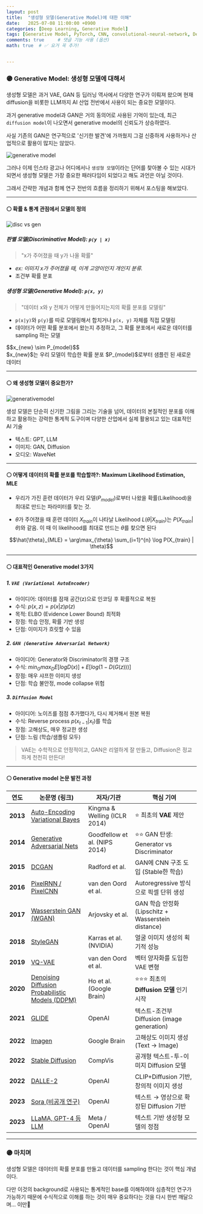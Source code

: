 ```yaml
---
layout: post
title:  "생성형 모델(Generative Model)에 대한 이해"
date:   2025-07-08 11:00:00 +0900
categories: [Deep Learning, Generative Model]
tags: [Generative Model, PyTorch, CNN, convolutional-neural-network, Deep Learning, AI, Computer Vision]
comments: true     # 댓글 기능 사용 (옵션)
math: true  # ✅ 요거 꼭 추가!


---
```



### 🟣 Generative Model: 생성형 모델에 대해서


생성형 모델은 과거 VAE, GAN 등 딥러닝 역사에서 다양한 연구가 이뤄져 왔으며 현재 diffusion을 비롯한 LLM까지 AI 산업 전반에서 사용이 되는 중요한 모델이다.

과거 generative model과 GAN은 거의 동의어로 사용된 기억이 있는데, 최근 `diffusion model`이 나오면서 generative model의 신뢰도가 상승하였다.

사실 기존의 GAN은 연구적으로 '신기한 발견'에 가까웠지 그걸 신중하게 사용하거나 산업적으로 활용이 많지는 않았다.

![generative model](https://vitalflux.com/wp-content/uploads/2023/03/generative-modeling-example-640x282.png)


그러나 이제 인스타 광고나 어디에서나 `생성형 모델`이라는 단어를 찾아볼 수 있는 시대가 되면서 생성형 모델은 가장 중요한 패러다임이 되었다고 해도 과언은 아닐 것이다.


그래서 간략한 개념과 함께 연구 전반의 흐름을 정리하기 위해서 포스팅을 해보았다.

---

#### ⚪ 확률 & 통계 관점에서 모델의 정의

![disc vs gen](https://velog.velcdn.com/images%2Fcha-suyeon%2Fpost%2F7dda5ea1-ba34-458c-97c1-38f07f832156%2Fimage.png)
##### 판별 모델(Discriminative Model):  `p(y | x)`
> "x가 주어졌을 때 y가 나올 확률"  

- *ex: 이미지 x가 주어졌을 때, 이게 고양이인지 개인지 분류.*
- 조건부 확률 분포

##### 생성형 모델(Generative Model): `p(x, y)`
> "데이터 x와 y 전체가 어떻게 만들어지는지의 확률 분포를 모델링"  

- `p(x|y)`와 `p(y)`를 따로 모델링해서 합치거나 `p(x, y)` 자체를 직접 모델링
- 데이터가 어떤 확률 분포에서 왔는지 추정하고, 그 확률 분포에서 새로운 데이터를 sampling 하는 모델  
<div class="math">
  $$x_{new} \sim P_{model}$$
</div>
$x_{new}$는 우리 모델이 학습한 확률 분포 $P_{model}$로부터 샘플린 된 새로운 데이터

---

#### ⚪ 왜 생성형 모델이 중요한가?
![generativemodel](https://data-science-blog.com/wp-content/uploads/2022/02/dgms-pipeline-deep-learning-header-1030x301.png)

생성 모델은 단순히 신기한 그림을 그리는 기술을 넘어, 데이터의 본질적인 분포를 이해하고 활용하는 강력한 통계적 도구이며 다양한 산업에서 실제 활용되고 있는 대표적인 AI 기술

- 텍스트: GPT, LLM
- 이미지: GAN, Diffusion
- 오디오: WaveNet

---

#### ⚪ 어떻게 데이터의 확률 분포를 학습할까?: Maximum Likelihood Estimation, MLE
- 우리가 가진 훈련 데이터가 우리 모델($P_{model}$)로부터 나왔을 확률(Likelihood)을 최대로 만드는 파라미터를 찾는 것.

- $\theta$가 주어졌을 때 훈련 데이터 $X_{train}$이 나타날 Likelihood $L(\theta | X_{train})$는 $P(X_{train} | \theta)$와 같음. 이 때 이 likelihood를 최대로 만드는 $\theta$를 찾으면 된다

$$\hat{\theta}_{MLE} = \arg\max_{\theta} \sum_{i=1}^{n} \log P(X_{train} | \theta)$$


---

#### ⚪ 대표적인 Generative model 3가지

##### 1. `VAE (Variational AutoEncoder)`
- 아이디어: 데이터를 잠재 공간(z)으로 인코딩 후 확률적으로 복원
- 수식: 
$p(x, z) = p(x|z)p(z)$
- 목적: ELBO (Evidence Lower Bound) 최적화
- 장점: 학습 안정, 확률 기반 생성
- 단점: 이미지가 흐릿할 수 있음

##### 2. `GAN (Generative Adversarial Network)`
- 아이디어: Generator와 Discriminator의 경쟁 구조
- 수식: 
$min_{G} max_{D} E[log D(x)] + E[log (1 - D(G(z)))]$
- 장점: 매우 샤프한 이미지 생성
- 단점: 학습 불안정, mode collapse 위험

##### 3. `Diffusion Model`
- 아이디어: 노이즈를 점점 추가했다가, 다시 제거해서 원본 복원
- 수식: 
Reverse process $p(x_{t-1} | x_t)$를 학습
- 장점: 고해상도, 매우 정교한 생성
- 단점: 느림 (학습/샘플링 모두)

> VAE는 수학적으로 안정적이고, GAN은 리얼하게 잘 만들고, Diffusion은 정교하게 천천히 만든다!


---

#### ⚪ Generative model 논문 발전 과정

| 연도       | 논문명 (링크)                                                                            | 저자/기관                         | 핵심 기여                                         |
| -------- | ----------------------------------------------------------------------------------- | ----------------------------- | --------------------------------------------- |
| **2013** | [Auto-Encoding Variational Bayes](https://arxiv.org/abs/1312.6114)                  | Kingma & Welling (ICLR 2014)  | ⭐ 최초의 **VAE** 제안                              |
| **2014** | [Generative Adversarial Nets](https://arxiv.org/abs/1406.2661)                      | Goodfellow et al. (NIPS 2014) | ⭐⭐ GAN 탄생: Generator vs Discriminator          |
| **2015** | [DCGAN](https://arxiv.org/abs/1511.06434)                                           | Radford et al.                | GAN에 CNN 구조 도입 (Stable한 학습)                   |
| **2016** | [PixelRNN / PixelCNN](https://arxiv.org/abs/1601.06759)                             | van den Oord et al.           | Autoregressive 방식으로 픽셀 단위 생성                  |
| **2017** | [Wasserstein GAN (WGAN)](https://arxiv.org/abs/1701.07875)                          | Arjovsky et al.               | GAN 학습 안정화 (Lipschitz + Wasserstein distance) |
| **2018** | [StyleGAN](https://arxiv.org/abs/1812.04948)                                        | Karras et al. (NVIDIA)        | 얼굴 이미지 생성의 획기적 성능                             |
| **2019** | [VQ-VAE](https://arxiv.org/abs/1711.00937)                                          | van den Oord et al.           | 벡터 양자화를 도입한 VAE 변형                            |
| **2020** | [Denoising Diffusion Probabilistic Models (DDPM)](https://arxiv.org/abs/2006.11239) | Ho et al. (Google Brain)      | ⭐⭐⭐ 최초의 **Diffusion 모델** 인기 시작                  |
| **2021** | [GLIDE](https://arxiv.org/abs/2112.10741)                                           | OpenAI                        | 텍스트-조건부 Diffusion (image generation)          |
| **2022** | [Imagen](https://arxiv.org/abs/2205.11487)                                          | Google Brain                  | 고해상도 이미지 생성 (Text → Image)                    |
| **2022** | [Stable Diffusion](https://arxiv.org/abs/2307.01952)                                | CompVis                       | 공개형 텍스트-투-이미지 Diffusion 모델                    |
| **2022** | [DALLE-2](https://openai.com/dall-e-2)                                              | OpenAI                        | CLIP+Diffusion 기반, 창의적 이미지 생성                 |
| **2023** | [Sora (비공개 연구)](https://openai.com/sora)                                            | OpenAI                        | 텍스트 → 영상으로 확장된 Diffusion 기반                   |
| **2023** | [LLaMA, GPT-4 등 LLM](https://arxiv.org/abs/2302.13971)                              | Meta / OpenAI                 | 텍스트 기반 생성형 모델의 정점                             |



---

### 🟣 마치며

생성형 모델은 데이터의 확률 분포를 만들고 데이터를 sampling 한다는 것이 핵심 개념이다. 

다만 이것의 background로 사용되는 통계적인 base를 이해하여야 심층적인 연구가 가능하기 때문에 수식적으로 이해를 하는 것이 매우 중요하다는 것을 다시 한번 깨달으며... 이만💊
